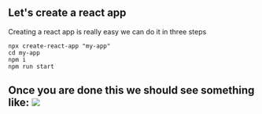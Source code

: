 ## Let's create a react app

Creating a react app is really easy we can do it in three steps
```
npx create-react-app "my-app"
cd my-app
npm i 
npm run start

```
Once you are done this we should see something like: 
<img src="/react-course/img/lesson/create-react-app.png" />
---
